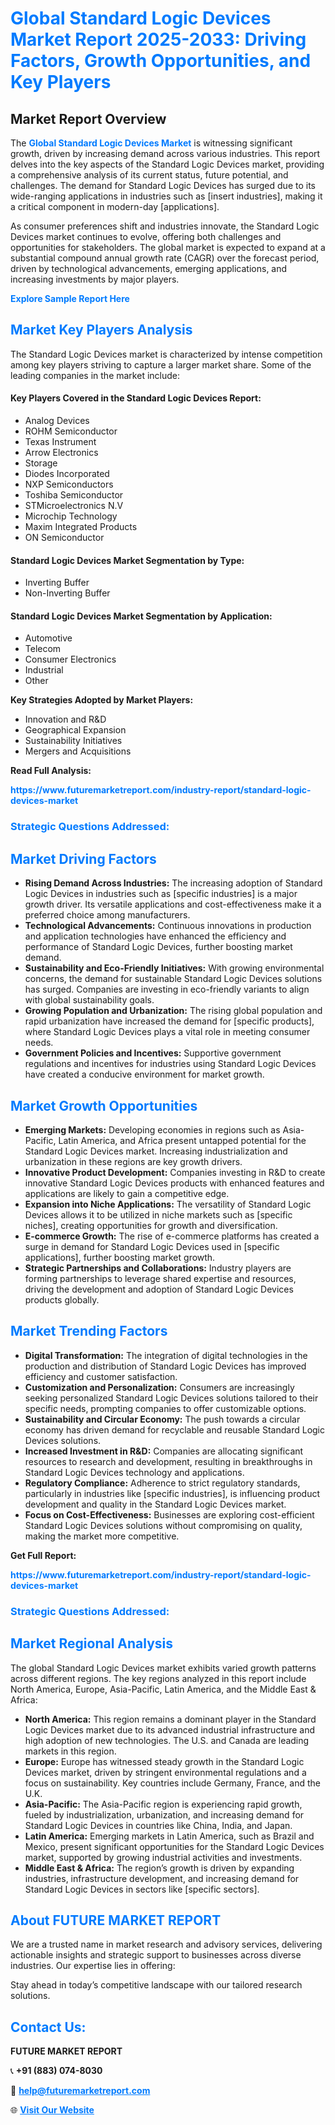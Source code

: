 <h1 style="color: #007BFF;">Global Standard Logic Devices Market Report 2025-2033: Driving Factors, Growth Opportunities, and Key Players</h1>

<section id="overview">
<h2>Market Report Overview</h2>
<p>The <a href="https://www.futuremarketreport.com/industry-report/standard-logic-devices-market" style="color: #007BFF; text-decoration: none;"><strong>Global Standard Logic Devices Market</strong></a> is witnessing significant growth, driven by increasing demand across various industries. This report delves into the key aspects of the Standard Logic Devices market, providing a comprehensive analysis of its current status, future potential, and challenges. The demand for Standard Logic Devices has surged due to its wide-ranging applications in industries such as [insert industries], making it a critical component in modern-day [applications].</p>
<p>As consumer preferences shift and industries innovate, the Standard Logic Devices market continues to evolve, offering both challenges and opportunities for stakeholders. The global market is expected to expand at a substantial compound annual growth rate (CAGR) over the forecast period, driven by technological advancements, emerging applications, and increasing investments by major players.</p>
</section>

<section id="overview">
<p><a href="https://www.futuremarketreport.com/request-sample/reportId=75262" style="color: #007BFF; text-decoration: none;"><strong>Explore Sample Report Here</strong></a></p>
</section>

<section id="key-players">
<h2 style="color: #007BFF;">Market Key Players Analysis</h2>
<p>The Standard Logic Devices market is characterized by intense competition among key players striving to capture a larger market share. Some of the leading companies in the market include:</p>
<h4>Key Players Covered in the Standard Logic Devices Report:</h4>
<ul><li>Analog Devices</li><li>ROHM Semiconductor</li><li>Texas Instrument</li><li>Arrow Electronics</li><li>Storage</li><li>Diodes Incorporated</li><li>NXP Semiconductors</li><li>Toshiba Semiconductor</li><li>STMicroelectronics N.V</li><li>Microchip Technology</li><li>Maxim Integrated Products</li><li>ON Semiconductor</li></ul>
<h4>Standard Logic Devices Market Segmentation by Type:</h4>
<ul><li>Inverting Buffer</li><li>Non-Inverting Buffer</li></ul>

<h4>Standard Logic Devices Market Segmentation by Application:</h4>
<ul><li>Automotive</li><li>Telecom</li><li>Consumer Electronics</li><li>Industrial</li><li>Other</li></ul>
<p><strong>Key Strategies Adopted by Market Players:</strong></p>
<ul>
<li>Innovation and R&D</li>
<li>Geographical Expansion</li>
<li>Sustainability Initiatives</li>
<li>Mergers and Acquisitions</li>
</ul>
</section>

<section>
<p><strong>Read Full Analysis: </strong></p><a href="https://www.futuremarketreport.com/industry-report/standard-logic-devices-market" style="color: #007BFF; text-decoration: none;"><strong>https://www.futuremarketreport.com/industry-report/standard-logic-devices-market</strong></a>
<h3 style="color: #007BFF;">Strategic Questions Addressed:</h3>
</section>

<section id="driving-factors">
<h2 style="color: #007BFF;">Market Driving Factors</h2>
<ul>
<li><strong>Rising Demand Across Industries:</strong> The increasing adoption of Standard Logic Devices in industries such as [specific industries] is a major growth driver. Its versatile applications and cost-effectiveness make it a preferred choice among manufacturers.</li>
<li><strong>Technological Advancements:</strong> Continuous innovations in production and application technologies have enhanced the efficiency and performance of Standard Logic Devices, further boosting market demand.</li>
<li><strong>Sustainability and Eco-Friendly Initiatives:</strong> With growing environmental concerns, the demand for sustainable Standard Logic Devices solutions has surged. Companies are investing in eco-friendly variants to align with global sustainability goals.</li>
<li><strong>Growing Population and Urbanization:</strong> The rising global population and rapid urbanization have increased the demand for [specific products], where Standard Logic Devices plays a vital role in meeting consumer needs.</li>
<li><strong>Government Policies and Incentives:</strong> Supportive government regulations and incentives for industries using Standard Logic Devices have created a conducive environment for market growth.</li>
</ul>
</section>

<section id="growth-opportunities">
<h2 style="color: #007BFF;">Market Growth Opportunities</h2>
<ul>
<li><strong>Emerging Markets:</strong> Developing economies in regions such as Asia-Pacific, Latin America, and Africa present untapped potential for the Standard Logic Devices market. Increasing industrialization and urbanization in these regions are key growth drivers.</li>
<li><strong>Innovative Product Development:</strong> Companies investing in R&D to create innovative Standard Logic Devices products with enhanced features and applications are likely to gain a competitive edge.</li>
<li><strong>Expansion into Niche Applications:</strong> The versatility of Standard Logic Devices allows it to be utilized in niche markets such as [specific niches], creating opportunities for growth and diversification.</li>
<li><strong>E-commerce Growth:</strong> The rise of e-commerce platforms has created a surge in demand for Standard Logic Devices used in [specific applications], further boosting market growth.</li>
<li><strong>Strategic Partnerships and Collaborations:</strong> Industry players are forming partnerships to leverage shared expertise and resources, driving the development and adoption of Standard Logic Devices products globally.</li>
</ul>
</section>

<section id="trending-factors">
<h2 style="color: #007BFF;">Market Trending Factors</h2>
<ul>
<li><strong>Digital Transformation:</strong> The integration of digital technologies in the production and distribution of Standard Logic Devices has improved efficiency and customer satisfaction.</li>
<li><strong>Customization and Personalization:</strong> Consumers are increasingly seeking personalized Standard Logic Devices solutions tailored to their specific needs, prompting companies to offer customizable options.</li>
<li><strong>Sustainability and Circular Economy:</strong> The push towards a circular economy has driven demand for recyclable and reusable Standard Logic Devices solutions.</li>
<li><strong>Increased Investment in R&D:</strong> Companies are allocating significant resources to research and development, resulting in breakthroughs in Standard Logic Devices technology and applications.</li>
<li><strong>Regulatory Compliance:</strong> Adherence to strict regulatory standards, particularly in industries like [specific industries], is influencing product development and quality in the Standard Logic Devices market.</li>
<li><strong>Focus on Cost-Effectiveness:</strong> Businesses are exploring cost-efficient Standard Logic Devices solutions without compromising on quality, making the market more competitive.</li>
</ul>
</section>

<section>
<p><strong>Get Full Report: </strong></p><a href="https://www.futuremarketreport.com/industry-report/standard-logic-devices-market" style="color: #007BFF; text-decoration: none;"><strong>https://www.futuremarketreport.com/industry-report/standard-logic-devices-market</strong></a>
<h3 style="color: #007BFF;">Strategic Questions Addressed:</h3>
</section>


<section id="regional-analysis">
<h2 style="color: #007BFF;">Market Regional Analysis</h2>
<p>The global Standard Logic Devices market exhibits varied growth patterns across different regions. The key regions analyzed in this report include North America, Europe, Asia-Pacific, Latin America, and the Middle East & Africa:</p>
<ul>
<li><strong>North America:</strong> This region remains a dominant player in the Standard Logic Devices market due to its advanced industrial infrastructure and high adoption of new technologies. The U.S. and Canada are leading markets in this region.</li>
<li><strong>Europe:</strong> Europe has witnessed steady growth in the Standard Logic Devices market, driven by stringent environmental regulations and a focus on sustainability. Key countries include Germany, France, and the U.K.</li>
<li><strong>Asia-Pacific:</strong> The Asia-Pacific region is experiencing rapid growth, fueled by industrialization, urbanization, and increasing demand for Standard Logic Devices in countries like China, India, and Japan.</li>
<li><strong>Latin America:</strong> Emerging markets in Latin America, such as Brazil and Mexico, present significant opportunities for the Standard Logic Devices market, supported by growing industrial activities and investments.</li>
<li><strong>Middle East & Africa:</strong> The region’s growth is driven by expanding industries, infrastructure development, and increasing demand for Standard Logic Devices in sectors like [specific sectors].</li>
</ul>
</section>

<footer>
<h2 style="color: #007BFF;">About FUTURE MARKET REPORT</h2>
<p>We are a trusted name in market research and advisory services, delivering actionable insights and strategic support to businesses across diverse industries. Our expertise lies in offering:</p>

<p>Stay ahead in today’s competitive landscape with our tailored research solutions.</p>

<h2 style="color: #007BFF;">Contact Us:</h2>
<p><strong>FUTURE MARKET REPORT</strong></p>
<p>📞 <strong>+91 (883) 074-8030</strong></p>
<p>📧 <strong><a href="mailto:help@futuremarketreport.com" style="color: #007BFF;">help@futuremarketreport.com</a></strong></p>
<p>🌐 <strong><a href="https://www.futuremarketreport.com/" style="color: #007BFF;">Visit Our Website</a></strong></p>
</footer>
